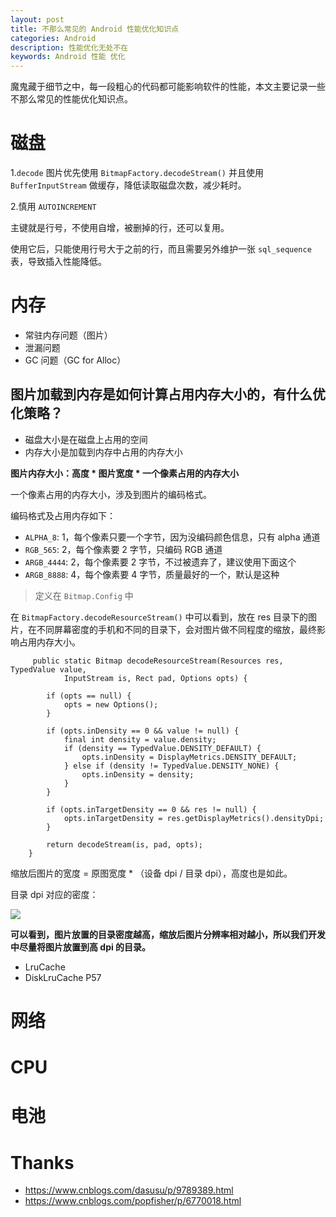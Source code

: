 ```yaml
---
layout: post
title: 不那么常见的 Android 性能优化知识点
categories: Android
description: 性能优化无处不在
keywords: Android 性能 优化
---
```


魔鬼藏于细节之中，每一段粗心的代码都可能影响软件的性能，本文主要记录一些不那么常见的性能优化知识点。

# 磁盘


1.``decode`` 图片优先使用 ``BitmapFactory.decodeStream()`` 并且使用 ``BufferInputStream`` 做缓存，降低读取磁盘次数，减少耗时。

2.慎用 ``AUTOINCREMENT``

主键就是行号，不使用自增，被删掉的行，还可以复用。

使用它后，只能使用行号大于之前的行，而且需要另外维护一张 ``sql_sequence`` 表，导致插入性能降低。

# 内存

- 常驻内存问题（图片）
- 泄漏问题
- GC 问题（GC for Alloc）


## 图片加载到内存是如何计算占用内存大小的，有什么优化策略？

- 磁盘大小是在磁盘上占用的空间
- 内存大小是加载到内存中占用的内存大小

**图片内存大小：高度 * 图片宽度 * 一个像素占用的内存大小**

一个像素占用的内存大小，涉及到图片的编码格式。

编码格式及占用内存如下：

- ``ALPHA_8``: 1，每个像素只要一个字节，因为没编码颜色信息，只有 alpha 通道
- ``RGB_565``: 2，每个像素要 2 字节，只编码 RGB 通道
- ``ARGB_4444``: 2，每个像素要 2 字节，不过被遗弃了，建议使用下面这个
- ``ARGB_8888``: 4，每个像素要 4 字节，质量最好的一个，默认是这种

> 定义在 ``Bitmap.Config`` 中

在 ``BitmapFactory.decodeResourceStream()`` 中可以看到，放在 res 目录下的图片，在不同屏幕密度的手机和不同的目录下，会对图片做不同程度的缩放，最终影响占用内存大小。

```
     public static Bitmap decodeResourceStream(Resources res, TypedValue value,
            InputStream is, Rect pad, Options opts) {

        if (opts == null) {
            opts = new Options();
        }

        if (opts.inDensity == 0 && value != null) {
            final int density = value.density;
            if (density == TypedValue.DENSITY_DEFAULT) {
                opts.inDensity = DisplayMetrics.DENSITY_DEFAULT;
            } else if (density != TypedValue.DENSITY_NONE) {
                opts.inDensity = density;
            }
        }
        
        if (opts.inTargetDensity == 0 && res != null) {
            opts.inTargetDensity = res.getDisplayMetrics().densityDpi;
        }
        
        return decodeStream(is, pad, opts);
    }
```

缩放后图片的宽度 = 原图宽度 * （设备 dpi / 目录 dpi），高度也是如此。

目录 dpi 对应的密度：

![](https://upload-images.jianshu.io/upload_images/1924341-8b93a626fc35a76d.png?imageMogr2/auto-orient/strip%7CimageView2/2/w/1240)

**可以看到，图片放置的目录密度越高，缩放后图片分辨率相对越小，所以我们开发中尽量将图片放置到高 dpi 的目录。**

- LruCache
- DiskLruCache P57

# 网络

# CPU

# 电池

# Thanks

- https://www.cnblogs.com/dasusu/p/9789389.html
- https://www.cnblogs.com/popfisher/p/6770018.html